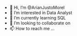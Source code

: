 - 👋 Hi, I’m @ArianJustoMorel
- 👀 I’m interested in Data Analyst
- 🌱 I’m currently learning SQL
- 💞️ I’m looking to collaborate on 
- 📫 How to reach me ...

<!---
ArianJustoMorel/ArianJustoMorel is a ✨ special ✨ repository because its `README.md` (this file) appears on your GitHub profile.
You can click the Preview link to take a look at your changes.
--->
